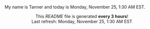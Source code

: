 My name is Tanner and today is Monday, November 25, 1:30 AM EST.

<p align="center">This <i>README</i> file is generated <b>every 3 hours</b>!</br>Last refresh: Monday, November 25, 1:30 AM EST<br /></p>
